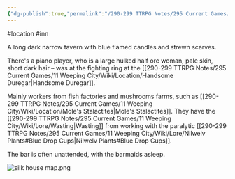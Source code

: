 ```yaml
---
{"dg-publish":true,"permalink":"/290-299 TTRPG Notes/295 Current Games/11 Weeping City/Wiki/Location/Silk House/"}
---
```



#location #inn 

A long dark narrow tavern with blue flamed candles and strewn scarves.

There's a piano player, who is a large hulked half orc woman, pale skin, short dark hair – was at the fighting ring at the [[290-299 TTRPG Notes/295 Current Games/11 Weeping City/Wiki/Location/Handsome Duregar\|Handsome Duregar]].

Mainly workers from fish factories and mushrooms farms, such as [[290-299 TTRPG Notes/295 Current Games/11 Weeping City/Wiki/Location/Mole's Stalactites\|Mole's Stalactites]].
They have the [[290-299 TTRPG Notes/295 Current Games/11 Weeping City/Wiki/Lore/Wasting\|Wasting]] from working with the paralytic [[290-299 TTRPG Notes/295 Current Games/11 Weeping City/Wiki/Lore/Nilwelv Plants#Blue Drop Cups\|Nilwelv Plants#Blue Drop Cups]].

The bar is often unattended, with the barmaids asleep.

![silk house map.png](/img/user/290-299%20TTRPG%20Notes/295%20Current%20Games/11%20Weeping%20City/Attachments/silk%20house%20map.png)